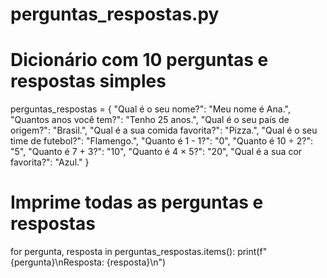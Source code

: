 
# perguntas_respostas.py

# Dicionário com 10 perguntas e respostas simples
perguntas_respostas = {
    "Qual é o seu nome?": "Meu nome é Ana.",
    "Quantos anos você tem?": "Tenho 25 anos.",
    "Qual é o seu país de origem?": "Brasil.",
    "Qual é a sua comida favorita?": "Pizza.",
    "Qual é o seu time de futebol?": "Flamengo.",
    "Quanto é 1 - 1?": "0",
    "Quanto é 10 ÷ 2?": "5",
    "Quanto é 7 + 3?": "10",
    "Quanto é 4 × 5?": "20",
    "Qual é a sua cor favorita?": "Azul."
}

# Imprime todas as perguntas e respostas
for pergunta, resposta in perguntas_respostas.items():
    print(f"{pergunta}\nResposta: {resposta}\n")
